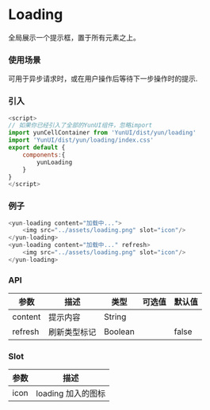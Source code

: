 # Loading

全局展示一个提示框，置于所有元素之上。

### 使用场景

可用于异步请求时，或在用户操作后等待下一步操作时的提示.

### 引入

``` javascript
<script>
// 如果你已经引入了全部的YunUI组件，忽略import
import yunCellContainer from 'YunUI/dist/yun/loading'
import 'YunUI/dist/yun/loading/index.css'
export default {
    components:{
        yunLoading
    }
}
</script>
```

### 例子

``` javascript
<yun-loading content="加载中...">
    <img src="../assets/loading.png" slot="icon"/>
</yun-loading>
<yun-loading content="加载中..." refresh>
    <img src="../assets/loading.png" slot="icon"/>
</yun-loading>
```

### API

| 参数        | 描述        | 类型        | 可选值     | 默认值      |
| ----       | ----       | ----        | ----       | ----      |
| content    | 提示内容       |  String   |            |       |
| refresh    | 刷新类型标记       |  Boolean   |            | false      |

### Slot

|   参数  |   描述  |
|   ----    |   ----    |
|   icon        |  loading 加入的图标 |